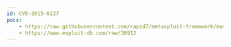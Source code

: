 ```yaml
---
id: CVE-2015-6127
pocs:
    - https://raw.githubusercontent.com/rapid7/metasploit-framework/master/modules/auxiliary/server/ms15_134_mcl_leak.rb
    - https://www.exploit-db.com/raw/38912
---
```


